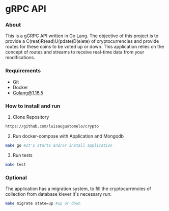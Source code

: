 # gRPC API

### About
This is a gGRPC API written in Go Lang. The objective of this project is to provide a C(reat)R(ead)U(pdate)D(elete) of cryptocurrencies and provide routes for these coins to be voted up or down. This application relies on the concept of routes and streams to receive real-time data from your modifications.

### Requirements
- Git
- Docker
- Golang@1.16.5


### How to install and run

1. Clone Repository

```bash
https://github.com/luisaugustomelo/crypto
```

2. Run docker-compose with Application and Mongodb

```bash
make go #It's starts and/or install application
```

3. Run tests

```bash
make test
```

### Optional

The application has a migration system, to fill the cryptocurrencies of collection from database klever it's necessary run:

```bash
make migrate state=up #up or down
```
